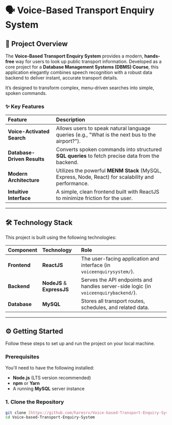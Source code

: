 # 🗣️ Voice-Based Transport Enquiry System

## 🚀 Project Overview

The **Voice-Based Transport Enquiry System** provides a modern, **hands-free** way for users to look up public transport information. Developed as a core project for a **Database Management Systems (DBMS) Course**, this application elegantly combines speech recognition with a robust data backend to deliver instant, accurate transport details.

It’s designed to transform complex, menu-driven searches into simple, spoken commands.

### ✨ Key Features

| Feature | Description |
| :--- | :--- |
| **Voice-Activated Search** | Allows users to speak natural language queries (e.g., "What is the next bus to the airport?"). |
| **Database-Driven Results** | Converts spoken commands into structured **SQL queries** to fetch precise data from the backend. |
| **Modern Architecture** | Utilizes the powerful **MENM Stack** (MySQL, Express, Node, React) for scalability and performance. |
| **Intuitive Interface** | A simple, clean frontend built with ReactJS to minimize friction for the user. |

---

## 🛠️ Technology Stack

This project is built using the following technologies:

| Component | Technology | Role |
| :--- | :--- | :--- |
| **Frontend** | **ReactJS** | The user-facing application and interface (in `voiceenquirysystem/`). |
| **Backend** | **NodeJS** & **ExpressJS** | Serves the API endpoints and handles server-side logic (in `voiceenquirybackend/`). |
| **Database** | **MySQL** | Stores all transport routes, schedules, and related data. |

---

## ⚙️ Getting Started

Follow these steps to set up and run the project on your local machine.

### Prerequisites

You'll need to have the following installed:

* **Node.js** (LTS version recommended)
* **npm** or **Yarn**
* A running **MySQL** server instance

### 1. Clone the Repository

```bash
git clone [https://github.com/haresrv/Voice-based-Transport-Enquiry-System.git](https://github.com/haresrv/Voice-based-Transport-Enquiry-System.git)
cd Voice-based-Transport-Enquiry-System
